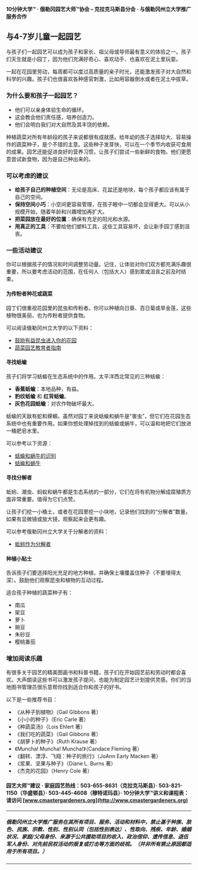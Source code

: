 #### 10分钟大学™ · 俄勒冈园艺大师™协会 – 克拉克马斯县分会 · 与俄勒冈州立大学推广服务合作

## 与4-7岁儿童一起园艺

与孩子们一起园艺可以成为孩子和家长、祖父母或导师最有意义的体验之一。孩子们天生就是小园丁，因为他们充满好奇心、喜欢动手、也喜欢在泥土里玩耍。

一起在花园里劳动，每周都可以度过高质量的亲子时光，还能激发孩子对大自然和科学的兴趣。孩子们也很喜欢各种感官刺激，比如用容器倒水或者在泥土中拔草。

### 为什么要和孩子一起园艺？

- 他们可以亲身体验生命的循环。
- 这会教会他们责任感，培养创造力。
- 他们会明白我们对大自然及其丰饶的依赖。

种植蔬菜对所有年龄段的孩子来说都很有成就感。给年幼的孩子选择较大、容易操作的蔬菜种子，是个不错的主意。这些种子发芽快，可以在一个季节内收获可食用的成果。园艺还能促进良好的营养习惯，让孩子们尝试一些新鲜的食物。他们更愿意尝试新食物，因为是自己种出来的。

### 可以考虑的建议

- **给孩子自己的种植空间**：无论是高床、花盆还是地块，每个孩子都应该有属于自己的空间。
- **保持空间小巧**：小空间更容易管理，在孩子眼中一切都会显得更大。可以从小规模开始，随着年龄和兴趣增加再扩大。
- **把菜园放在最好的位置**：确保有充足的阳光和水源。
- **用真正的工具**：不要给他们塑料工具，这些工具容易坏，会让新手园丁感到沮丧。

### 一些活动建议

你可以根据孩子的情况和时间调整劳动量。记住，让体验对你们双方都充满乐趣很重要，所以要考虑活动的范围，在任何人（包括大人）感到累或沮丧之前及时结束。

#### 为传粉者种花或蔬菜

园丁们很重视花园里的昆虫和传粉者。你可以种植向日葵、百日菊或旱金莲，这些植物很美丽，也为传粉者提供食物。

可以阅读俄勒冈州立大学的以下资料：

- [鼓励有益昆虫进入你的花园](https://catalog.extension.oregonstate.edu/pnw550)
- [蔬菜园艺教育者指南](https://catalog.extension.oregonstate.edu/em9032)

#### 寻找蛞蝓

孩子们将学习蛞蝓在生态系统中的作用。太平洋西北常见的三种蛞蝓：

- **香蕉蛞蝓**：本地品种，有益。
- **豹纹蛞蝓** 和 **红背蛞蝓**。
- **灰色花园蛞蝓**：对农作物破坏最大。

蛞蝓的天敌有蛇和蝾螈。虽然对园丁来说蛞蝓和蜗牛是“害虫”，但它们在花园生态系统中也有重要作用。如果你想处理掉找到的蛞蝓或蜗牛，可以温和地把它们放进一桶肥皂水里。

可以参考以下资源：

- [蛞蝓和蜗牛的识别](https://agsci.oregonstate.edu/slug-portal/identification)
- [蛞蝓和蜗牛](https://www.oregon.gov/oda/shared/documents/publications/ippm/odaguidemolluscs2016forweb.pdf)

#### 寻找分解者

蚯蚓、潮虫、蚂蚁和蜗牛都是生态系统的一部分，它们在将有机物分解成腐殖质方面非常重要。值得为它们点赞。

让孩子们挖一小桶土，或者在花园里挖一小块地，记录他们找到的“分解者”数量。如果有显微镜或放大镜，观察起来会更有趣。

可以参考俄勒冈州立大学关于分解者的资料：

- [蚯蚓作为分解者](https://lpi.oregonstate.edu/sites/lpi.oregonstate.edu/files/pdf/hyp/lessons-manuals/K12/K5/grade_three_worms_as_decomposers.pdf)

#### 种植小贴士

告诉孩子们要选择阳光充足的地方种植，并确保土壤覆盖住种子（不要埋得太深）。鼓励他们观察昆虫和植物的互动过程。

适合孩子种植的蔬菜种子有：

- 南瓜
- 架豆
- 萝卜
- 豌豆
- 朱砂豆
- 樱桃番茄

### 增加阅读乐趣

有很多关于园艺的精美图画书和科普书籍，孩子们在开始园艺前和劳动时都会喜欢。大声朗读这些书可以激发孩子提问，也能为制定园艺计划提供灵感。你们的当地图书管理员很乐意帮你找到适合你和孩子的好书。

以下是一些推荐书目：

- 《从种子到植物》（Gail Gibbons 著）
- 《小小的种子》（Eric Carle 著）
- 《种蔬菜汤》（Lois Ehlert 著）
- 《我们吃的蔬菜》（Gail Gibbons 著）
- 《胡萝卜的种子》（Ruth Krause 著）
- 《Muncha! Muncha! Muncha!》（Candace Fleming 著）
- 《翻转、漂浮、飞翔：种子的旅行》（JoAnn Early Macken 著）
- 《浆果、坚果与种子》（Diane L. Burns 著）
- 《杰克的花园》（Henry Cole 著）

#### 园艺大师™建议 · 家庭园艺热线：503-655-8631（克拉克马斯县）· 503-821-1150（华盛顿县）· 503-445-4608（穆特诺玛县）· 10分钟大学™讲义和课程表：请访问 [www.cmastergardeners.org](http://www.cmastergardeners.org)

---

##### 俄勒冈州立大学推广服务在其所有项目、服务、活动和材料中，禁止基于种族、肤色、民族、宗教、性别、性别认同（包括性别表达）、性取向、残疾、年龄、婚姻状况、家庭/父母身份、来源于公共援助项目的收入、政治信仰、遗传信息、退伍军人身份、对先前民权活动的报复或打击等方面的歧视。（并非所有禁止原因都适用于所有项目。）
---